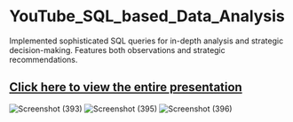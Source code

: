 # YouTube_SQL_based_Data_Analysis
Implemented sophisticated SQL queries for in-depth analysis and strategic decision-making.
Features both observations and strategic recommendations.

[Click here to view the entire presentation](https://github.com/KanishkaMaheshwari02/YouTube_SQL_based_Data_Analysis/blob/main/Youtube%20(SQL-based%20Data%20Analysis)%20Project%20by%20Kanishka%20Maheshwari.pdf)
---
![Screenshot (393)](https://github.com/user-attachments/assets/7402b5b4-b6ba-4449-8b75-2c2f6f5d88fa)
![Screenshot (395)](https://github.com/user-attachments/assets/09ee1709-2d03-4eef-9834-05ab0d9e8b47)
![Screenshot (396)](https://github.com/user-attachments/assets/dfd2d247-d676-4b6e-8212-f401ba89a650)

